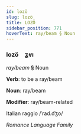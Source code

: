 ```yaml
---
id: lozö
slug: lozö
title: LOZÖ
sidebar_position: 771
hoverText: ray/beam § Noun
---
```


### lozö&emsp;<span kind="abugida">ʓⱴı</span>

*ray/beam* **§** Noun

**Verb**: to be a ray/beam

**Noun**: ray/beam

**Modifier**: ray/beam-related

Italian raggio /ˈrad.d͡ʒo/

*Romance Language Family*